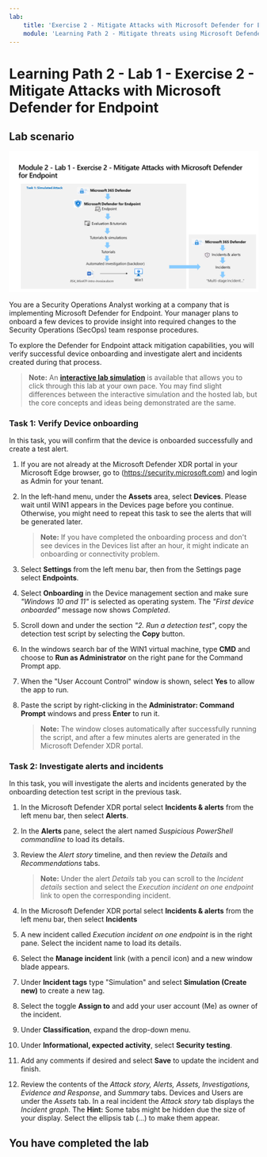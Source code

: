 ```yaml
---
lab:
    title: 'Exercise 2 - Mitigate Attacks with Microsoft Defender for Endpoint'
    module: 'Learning Path 2 - Mitigate threats using Microsoft Defender for Endpoint'
---
```


# Learning Path 2 - Lab 1 - Exercise 2 - Mitigate Attacks with Microsoft Defender for Endpoint

## Lab scenario

![Lab overview.](../Media/SC-200-Lab_Diagrams_Mod2_L1_Ex2_10_19.png)

You are a Security Operations Analyst working at a company that is implementing Microsoft Defender for Endpoint. Your manager plans to onboard a few devices to provide insight into required changes to the Security Operations (SecOps) team response procedures.

To explore the Defender for Endpoint attack mitigation capabilities, you will verify successful device onboarding and investigate alert and incidents created during that process.

>**Note:** An **[interactive lab simulation](https://mslabs.cloudguides.com/guides/SC-200%20Lab%20Simulation%20-%20Mitigate%20attacks%20with%20Microsoft%20Defender%20for%20Endpoint)** is available that allows you to click through this lab at your own pace. You may find slight differences between the interactive simulation and the hosted lab, but the core concepts and ideas being demonstrated are the same.

### Task 1: Verify Device onboarding

In this task, you will confirm that the device is onboarded successfully and create a test alert.

1. If you are not already at the Microsoft Defender XDR portal in your Microsoft Edge browser, go to (https://security.microsoft.com) and login as Admin for your tenant.

1. In the left-hand menu, under the **Assets** area, select **Devices**. Please wait until WIN1 appears in the Devices page before you continue. Otherwise, you might need to repeat this task to see the alerts that will be generated later.

    >**Note:** If you have completed the onboarding process and don't see devices in the Devices list after an hour, it might indicate an onboarding or connectivity problem.

1. Select **Settings** from the left menu bar, then from the Settings page select **Endpoints**.

1. Select **Onboarding** in the Device management section and make sure *"Windows 10 and 11"* is selected as operating system. The *"First device onboarded"* message now shows *Completed*.

1. Scroll down and under the section *"2. Run a detection test"*, copy the detection test script by selecting the **Copy** button.  

1. In the windows search bar of the WIN1 virtual machine, type **CMD** and choose to **Run as Administrator** on the right pane for the Command Prompt app.

1. When the "User Account Control" window is shown, select **Yes** to allow the app to run. 

1. Paste the script by right-clicking in the **Administrator: Command Prompt** windows and press **Enter** to run it.

    >**Note:** The window closes automatically after successfully running the script, and after a few minutes alerts are generated in the Microsoft Defender XDR portal.

<!--- ### Task 2: Simulated Attacks

>**Note:** The Evaluation lab and the Tutorials & simulations section of the portal is no longer available. Please refer to the **[interactive lab simulation](https://mslabs.cloudguides.com/guides/SC-200%20Lab%20Simulation%20-%20Mitigate%20attacks%20with%20Microsoft%20Defender%20for%20Endpoint)** for a demonstration of the simulated attacks.

1. From the left menu, under **Endpoints**, select **Evaluation & tutorials** and then select **Tutorials & simulations** from the left side.

1. Select the **Tutorials** tab.

1. Under *Automated investigation (backdoor)* you will see a message describing the scenario. Below this paragraph, click **Read the walkthrough**. A new browser tab opens which includes instructions to perform the simulation.

1. In the new browser tab, locate the section named **Run the simulation** (page 5, starting at step 2) and follow the steps to run the attack. **Hint:** The simulation file *RS4_WinATP-Intro-Invoice.docm* can be found back in portal, just below the **Read the walkthrough** you selected in the previous step by selecting the **Get simulation file** button.

    <!--- 1. Repeat the last 3 steps to run another tutorial, *Automated investigation (fileless attack)*. This is no longer working due to win1 AV --->

### Task 2: Investigate alerts and incidents

In this task, you will investigate the alerts and incidents generated by the onboarding detection test script in the previous task.

1. In the Microsoft Defender XDR portal select **Incidents & alerts** from the left menu bar, then select **Alerts**.

1. In the **Alerts** pane, select the alert named *Suspicious PowerShell commandline* to load its details.

1. Review the *Alert story* timeline, and then review the *Details* and *Recommendations* tabs.

    >**Note:** Under the alert *Details* tab you can scroll to the *Incident details* section and select the *Execution incident on one endpoint* link to open the corresponding incident.

1. In the Microsoft Defender XDR portal select **Incidents & alerts** from the left menu bar, then select **Incidents**

1. A new incident called *Execution incident on one endpoint* is in the right pane. Select the incident name to load its details.

1. Select the **Manage incident** link (with a pencil icon) and a new window blade appears.

1. Under **Incident tags** type "Simulation" and select **Simulation (Create new)** to create a new tag.

1. Select the toggle **Assign to**  and add your user account (Me) as owner of the incident.

1. Under **Classification**, expand the drop-down menu.

1. Under **Informational, expected activity**, select **Security testing**.

1. Add any comments if desired and select **Save** to update the incident and finish.

1. Review the contents of the *Attack story, Alerts, Assets, Investigations, Evidence and Response*, and *Summary* tabs. Devices and Users are under the *Assets* tab. In a real incident the *Attack story* tab displays the *Incident graph*. The **Hint:** Some tabs might be hidden due the size of your display. Select the ellipsis tab (...) to make them appear.

<!---    >**Warning:** The simulated attacks here are an excellent source of learning through practice. Only perform the attacks in the instructions provided for this lab when using the course provided Azure tenant.  You may perform other simulated attacks *after* this training course is complete with this tenant. --->

## You have completed the lab
